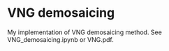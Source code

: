 # VNG demosaicing
My implementation of VNG demosaicing method. See VNG_demosaicing.ipynb or VNG.pdf.
